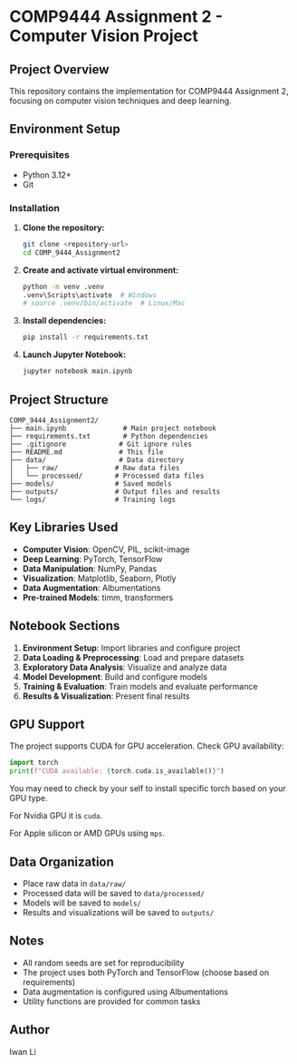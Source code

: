 # COMP9444 Assignment 2 - Computer Vision Project

## Project Overview
This repository contains the implementation for COMP9444 Assignment 2, focusing on computer vision techniques and deep learning.

## Environment Setup

### Prerequisites
- Python 3.12+
- Git

### Installation

1. **Clone the repository:**
   ```bash
   git clone <repository-url>
   cd COMP_9444_Assignment2
   ```

2. **Create and activate virtual environment:**
   ```bash
   python -m venv .venv
   .venv\Scripts\activate  # Windows
   # source .venv/bin/activate  # Linux/Mac
   ```

3. **Install dependencies:**
   ```bash
   pip install -r requirements.txt
   ```

4. **Launch Jupyter Notebook:**
   ```bash
   jupyter notebook main.ipynb
   ```

## Project Structure
```
COMP_9444_Assignment2/
├── main.ipynb              # Main project notebook
├── requirements.txt        # Python dependencies
├── .gitignore             # Git ignore rules
├── README.md              # This file
├── data/                  # Data directory
│   ├── raw/              # Raw data files
│   └── processed/        # Processed data files
├── models/               # Saved models
├── outputs/              # Output files and results
└── logs/                 # Training logs
```

## Key Libraries Used
- **Computer Vision**: OpenCV, PIL, scikit-image
- **Deep Learning**: PyTorch, TensorFlow
- **Data Manipulation**: NumPy, Pandas
- **Visualization**: Matplotlib, Seaborn, Plotly
- **Data Augmentation**: Albumentations
- **Pre-trained Models**: timm, transformers

## Notebook Sections
1. **Environment Setup**: Import libraries and configure project
2. **Data Loading & Preprocessing**: Load and prepare datasets
3. **Exploratory Data Analysis**: Visualize and analyze data
4. **Model Development**: Build and configure models
5. **Training & Evaluation**: Train models and evaluate performance
6. **Results & Visualization**: Present final results

## GPU Support
The project supports CUDA for GPU acceleration. Check GPU availability:
```python
import torch
print(f"CUDA available: {torch.cuda.is_available()}")
```
You may need to check by your self to install specific torch based on your GPU type.

For Nvidia GPU it is `cuda`.

For Apple silicon or AMD GPUs using `mps`. 

## Data Organization
- Place raw data in `data/raw/`
- Processed data will be saved to `data/processed/`
- Models will be saved to `models/`
- Results and visualizations will be saved to `outputs/`

## Notes
- All random seeds are set for reproducibility
- The project uses both PyTorch and TensorFlow (choose based on requirements)
- Data augmentation is configured using Albumentations
- Utility functions are provided for common tasks

## Author
Iwan Li

